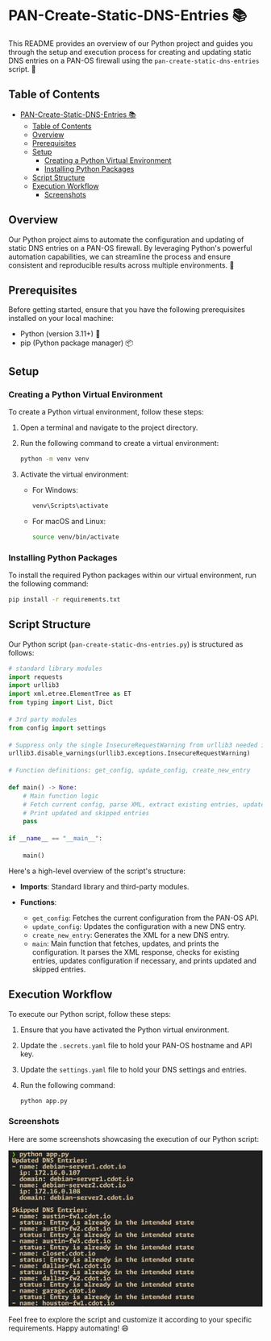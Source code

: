 # PAN-Create-Static-DNS-Entries 📚

This README provides an overview of our Python project and guides you through the setup and execution process for creating and updating static DNS entries on a PAN-OS firewall using the `pan-create-static-dns-entries` script. 🚀

## Table of Contents

- [PAN-Create-Static-DNS-Entries 📚](#pan-create-static-dns-entries-)
  - [Table of Contents](#table-of-contents)
  - [Overview](#overview)
  - [Prerequisites](#prerequisites)
  - [Setup](#setup)
    - [Creating a Python Virtual Environment](#creating-a-python-virtual-environment)
    - [Installing Python Packages](#installing-python-packages)
  - [Script Structure](#script-structure)
  - [Execution Workflow](#execution-workflow)
    - [Screenshots](#screenshots)

## Overview

Our Python project aims to automate the configuration and updating of static DNS entries on a PAN-OS firewall. By leveraging Python's powerful automation capabilities, we can streamline the process and ensure consistent and reproducible results across multiple environments. 🎯

## Prerequisites

Before getting started, ensure that you have the following prerequisites installed on your local machine:

- Python (version 3.11+) 🐍
- pip (Python package manager) 📦

## Setup

### Creating a Python Virtual Environment

To create a Python virtual environment, follow these steps:

1. Open a terminal and navigate to the project directory.
2. Run the following command to create a virtual environment:

    ```bash
    python -m venv venv
    ```

3. Activate the virtual environment:
    - For Windows:

      ```bash
      venv\Scripts\activate
      ```

    - For macOS and Linux:

      ```bash
      source venv/bin/activate
      ```

### Installing Python Packages

To install the required Python packages within our virtual environment, run the following command:

```bash
pip install -r requirements.txt
```

## Script Structure

Our Python script (`pan-create-static-dns-entries.py`) is structured as follows:

```python
# standard library modules
import requests
import urllib3
import xml.etree.ElementTree as ET
from typing import List, Dict

# 3rd party modules
from config import settings

# Suppress only the single InsecureRequestWarning from urllib3 needed in this context
urllib3.disable_warnings(urllib3.exceptions.InsecureRequestWarning)

# Function definitions: get_config, update_config, create_new_entry

def main() -> None:
    # Main function logic
    # Fetch current config, parse XML, extract existing entries, update or skip entries based on conditions
    # Print updated and skipped entries
    pass

if __name__ == "__main__":

    main()
```

Here's a high-level overview of the script's structure:

- **Imports**: Standard library and third-party modules.
- **Functions**:

  - `get_config`: Fetches the current configuration from the PAN-OS API.
  - `update_config`: Updates the configuration with a new DNS entry.
  - `create_new_entry`: Generates the XML for a new DNS entry.
  - `main`: Main function that fetches, updates, and prints the configuration. It parses the XML response, checks for existing entries, updates configuration if necessary, and prints updated and skipped entries.

## Execution Workflow

To execute our Python script, follow these steps:

1. Ensure that you have activated the Python virtual environment.
2. Update the `.secrets.yaml` file to hold your PAN-OS hostname and API key.
3. Update the `settings.yaml` file to hold your DNS settings and entries.
4. Run the following command:

    ```bash
    python app.py
    ```

### Screenshots

Here are some screenshots showcasing the execution of our Python script:

![Screenshot 1](screenshots/screenshot1.png)

Feel free to explore the script and customize it according to your specific requirements. Happy automating! 😄
